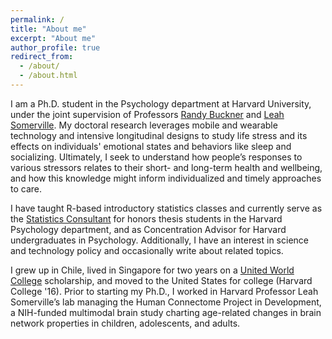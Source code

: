 ```yaml
---
permalink: /
title: "About me"
excerpt: "About me"
author_profile: true
redirect_from: 
  - /about/
  - /about.html
---
```


I am a Ph.D. student in the Psychology department at Harvard University, under the joint supervision of Professors [Randy Buckner](https://cnl.rc.fas.harvard.edu/) and [Leah Somerville](https://andl.wjh.harvard.edu/). My doctoral research leverages mobile and wearable technology and intensive longitudinal designs to study life stress and its effects on individuals' emotional states and behaviors like sleep and socializing. Ultimately, I seek to understand how people’s responses to various stressors relates to their short- and long-term health and wellbeing, and how this knowledge might inform individualized and timely approaches to care.

I have taught R-based introductory statistics classes and currently serve as the [Statistics Consultant](https://undergrad.psychology.fas.harvard.edu/thesis-advising) for honors thesis students in the Harvard Psychology department, and as Concentration Advisor for Harvard undergraduates in Psychology. Additionally, I have an interest in science and technology policy and occasionally write about related topics.

I grew up in Chile, lived in Singapore for two years on a [United World College](https://www.uwc.org/) scholarship, and moved to the United States for college (Harvard College '16). Prior to starting my Ph.D., I worked in Harvard Professor Leah Somerville’s lab managing the Human Connectome Project in Development, a NIH-funded multimodal brain study charting age-related changes in brain network properties in children, adolescents, and adults. 
